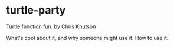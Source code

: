 # turtle-party
Turtle function fun.
by Chris Knutson

What's cool about it, and why someone might use it. How to use it.
